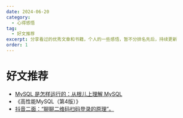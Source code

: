 ```yaml
---
date: 2024-06-20
category:
  - 心得感悟
tag:
  - 好文推荐
excerpt: 分享看过的优秀文章和书籍，个人的一些感悟，暂不分排名先后，持续更新
order: 1
---
```


# 好文推荐

- [MySQL 是怎样运行的：从根儿上理解 MySQL](https://juejin.cn/book/6844733769996304392)
- 《高性能MySQL（第4版）》
- [抖音二面：“聊聊二维码扫码登录的原理”。](https://mp.weixin.qq.com/s/u0BoYgWb5bTnhh1x6dlnig)
